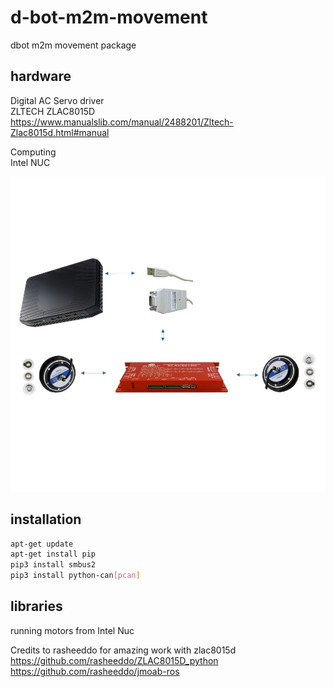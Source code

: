 # d-bot-m2m-movement

dbot m2m movement package

## hardware  

Digital AC Servo driver\
ZLTECH ZLAC8015D  
<https://www.manualslib.com/manual/2488201/Zltech-Zlac8015d.html#manual>  


Computing  
Intel NUC  

![Image](./resource/img/hardware_1.jpg)

## installation

```bash
apt-get update  
apt-get install pip  
pip3 install smbus2  
pip3 install python-can[pcan]  
```

## libraries

running motors from Intel Nuc

Credits to rasheeddo for amazing work with zlac8015d
<https://github.com/rasheeddo/ZLAC8015D_python>
<https://github.com/rasheeddo/jmoab-ros>
